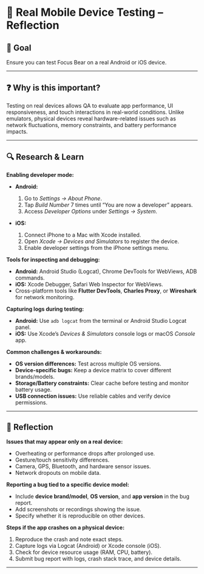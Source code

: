 # 📱 Real Mobile Device Testing – Reflection

## 🎯 Goal

Ensure you can test Focus Bear on a real Android or iOS device.

---

## ❓ Why is this important?

Testing on real devices allows QA to evaluate app performance, UI responsiveness, and touch interactions in real-world conditions. Unlike emulators, physical devices reveal hardware-related issues such as network fluctuations, memory constraints, and battery performance impacts.

---

## 🔍 Research & Learn

**Enabling developer mode:**

- **Android:**

  1. Go to _Settings → About Phone_.
  2. Tap _Build Number_ 7 times until “You are now a developer” appears.
  3. Access _Developer Options_ under _Settings → System_.

- **iOS:**
  1. Connect iPhone to a Mac with Xcode installed.
  2. Open _Xcode → Devices and Simulators_ to register the device.
  3. Enable developer settings from the iPhone settings menu.

**Tools for inspecting and debugging:**

- **Android:** Android Studio (Logcat), Chrome DevTools for WebViews, ADB commands.
- **iOS:** Xcode Debugger, Safari Web Inspector for WebViews.
- Cross-platform tools like **Flutter DevTools**, **Charles Proxy**, or **Wireshark** for network monitoring.

**Capturing logs during testing:**

- **Android:** Use `adb logcat` from the terminal or Android Studio Logcat panel.
- **iOS:** Use Xcode’s _Devices & Simulators_ console logs or macOS _Console_ app.

**Common challenges & workarounds:**

- **OS version differences:** Test across multiple OS versions.
- **Device-specific bugs:** Keep a device matrix to cover different brands/models.
- **Storage/Battery constraints:** Clear cache before testing and monitor battery usage.
- **USB connection issues:** Use reliable cables and verify device permissions.

---

## 📝 Reflection

**Issues that may appear only on a real device:**

- Overheating or performance drops after prolonged use.
- Gesture/touch sensitivity differences.
- Camera, GPS, Bluetooth, and hardware sensor issues.
- Network dropouts on mobile data.

**Reporting a bug tied to a specific device model:**

- Include **device brand/model**, **OS version**, and **app version** in the bug report.
- Add screenshots or recordings showing the issue.
- Specify whether it is reproducible on other devices.

**Steps if the app crashes on a physical device:**

1. Reproduce the crash and note exact steps.
2. Capture logs via Logcat (Android) or Xcode console (iOS).
3. Check for device resource usage (RAM, CPU, battery).
4. Submit bug report with logs, crash stack trace, and device details.

---
